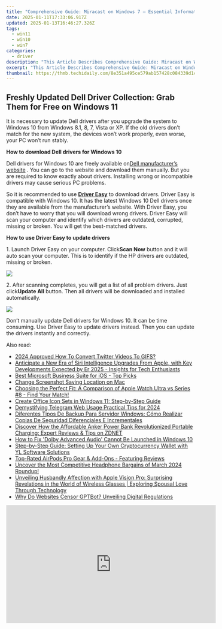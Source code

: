 ```yaml
---
title: "Comprehensive Guide: Miracast on Windows 7 – Essential Information Revealed"
date: 2025-01-11T17:33:06.917Z
updated: 2025-01-13T16:46:27.326Z
tags:
  - win11
  - win10
  - win7
categories:
  - driver
description: "This Article Describes Comprehensive Guide: Miracast on Windows 7 – Essential Information Revealed"
excerpt: "This Article Describes Comprehensive Guide: Miracast on Windows 7 – Essential Information Revealed"
thumbnail: https://thmb.techidaily.com/8e351a495ce579ab157428c084339d1c33794d9d42c306afbe86c4e9778edcf8.jpg
---
```


## Freshly Updated Dell Driver Collection: Grab Them for Free on Windows 11

It is necessary to update Dell drivers after you upgrade the system to Windows 10 from Windows 8.1, 8, 7, Vista or XP. If the old drivers don’t match for the new system, the devices won’t work properly, even worse, your PC won’t run stably.

 **How to download Dell drivers for Windows 10**

  Dell drivers for Windows 10 are freely available on[Dell manufacturer’s website](https://shop-links.co/link/?exclusive=1&publisher_slug=itechdaily19598&url=http%3A%2F%2Fwww.dell.com%2F) . You can go to the website and download them manually. But you are required to know exactly about drivers. Installing wrong or incompatible drivers may cause serious PC problems.

  So it is recommended to use **[Driver Easy](https://tools.techidaily.com/drivereasy/download/)**  to download drivers. Driver Easy is compatible with Windows 10\. It has the latest Windows 10 Dell drivers once they are available from the manufacturer’s website. With Driver Easy, you don’t have to worry that you will download wrong drivers. Driver Easy will scan your computer and identify which drivers are outdated, corrupted, missing or broken. You will get the best-matched drivers.

 **How to use Driver Easy to update drivers**

  1\. Launch Driver Easy on your computer. Click**Scan Now** button and it will auto scan your computer. This is to identify if the HP drivers are outdated, missing or broken.  
  
![](https://images.drivereasy.com/wp-content/uploads/2017/04/img_5901e0d413e86.png)

  2\. After scanning completes, you will get a list of all problem drivers. Just click**Update All**  button. Then all drivers will be downloaded and installed automatically.  
  
![](https://images.drivereasy.com/wp-content/uploads/2017/04/img_5901e0db9623b.jpg)

 Don’t manually update Dell drivers for Windows 10\. It can be time consuming. Use Driver Easy to update drivers instead. Then you can update the drivers instantly and correctly.

<ins class="adsbygoogle"
     style="display:block"
     data-ad-format="autorelaxed"
     data-ad-client="ca-pub-7571918770474297"
     data-ad-slot="1223367746"></ins>

<ins class="adsbygoogle"
     style="display:block"
     data-ad-client="ca-pub-7571918770474297"
     data-ad-slot="8358498916"
     data-ad-format="auto"
     data-full-width-responsive="true"></ins>

<span class="atpl-alsoreadstyle">Also read:</span>
<div><ul>
<li><a href="https://twitter-clips.techidaily.com/2024-approved-how-to-convert-twitter-videos-to-gifs/"><u>2024 Approved How To Convert Twitter Videos To GIFS?</u></a></li>
<li><a href="https://tech-haven.techidaily.com/anticipate-a-new-era-of-siri-intelligence-upgrades-from-apple-with-key-developments-expected-by-er-2025-insights-for-tech-enthusiasts/"><u>Anticipate a New Era of Siri Intelligence Upgrades From Apple, with Key Developments Expected by Er 2025 - Insights for Tech Enthusiasts</u></a></li>
<li><a href="https://tech-haven.techidaily.com/best-microsoft-business-suite-for-ios-top-picks/"><u>Best Microsoft Business Suite for iOS - Top Picks</u></a></li>
<li><a href="https://video-capture.techidaily.com/change-screenshot-saving-location-on-mac/"><u>Change Screenshot Saving Location on Mac</u></a></li>
<li><a href="https://tech-haven.techidaily.com/choosing-the-perfect-fit-a-comparison-of-apple-watch-ultra-vs-series-8-find-your-match/"><u>Choosing the Perfect Fit: A Comparison of Apple Watch Ultra vs Series #8 - Find Your Match!</u></a></li>
<li><a href="https://win-deluxe.techidaily.com/create-office-icon-sets-in-windows-11-step-by-step-guide/"><u>Create Office Icon Sets in Windows 11: Step-by-Step Guide</u></a></li>
<li><a href="https://fox-blue.techidaily.com/demystifying-telegram-web-usage-practical-tips-for-2024/"><u>Demystifying Telegram Web Usage Practical Tips for 2024</u></a></li>
<li><a href="https://discover-comparisons.techidaily.com/diferentes-tipos-de-backup-para-servidor-windows-como-realizar-copias-de-seguridad-diferenciales-e-incrementales/"><u>Diferentes Tipos De Backup Para Servidor Windows: Cómo Realizar Copias De Seguridad Diferenciales E Incrementales</u></a></li>
<li><a href="https://tech-haven.techidaily.com/discover-how-the-affordable-anker-power-bank-revolutionized-portable-charging-expert-reviews-and-tips-on-zdnet/"><u>Discover How the Affordable Anker Power Bank Revolutionized Portable Charging: Expert Reviews & Tips on ZDNET</u></a></li>
<li><a href="https://sound-issues.techidaily.com/how-to-fix-dolby-advanced-audio-cannot-be-launched-in-windows-10/"><u>How to Fix 'Dolby Advanced Audio' Cannot Be Launched in Windows 10</u></a></li>
<li><a href="https://win-info.techidaily.com/step-by-step-guide-setting-up-your-own-cryptocurrency-wallet-with-yl-software-solutions/"><u>Step-by-Step Guide: Setting Up Your Own Cryptocurrency Wallet with YL Software Solutions</u></a></li>
<li><a href="https://tech-haven.techidaily.com/top-rated-airpods-pro-gear-and-add-ons-featuring-reviews/"><u>Top-Rated AirPods Pro Gear & Add-Ons - Featuring Reviews</u></a></li>
<li><a href="https://tech-haven.techidaily.com/uncover-the-most-competitive-headphone-bargains-of-march-2024-roundup/"><u>Uncover the Most Competitive Headphone Bargains of March 2024 Roundup!</u></a></li>
<li><a href="https://some-tips.techidaily.com/unveiling-husbandly-affection-with-apple-vision-pro-surprising-revelations-in-the-world-of-wireless-glasses-exploring-spousal-love-through-technology/"><u>Unveiling Husbandly Affection with Apple Vision Pro: Surprising Revelations in the World of Wireless Glasses | Exploring Spousal Love Through Technology</u></a></li>
<li><a href="https://tech-savvy.techidaily.com/why-do-websites-censor-gptbot-unveiling-digital-regulations/"><u>Why Do Websites Censor GPTBot? Unveiling Digital Regulations</u></a></li>
</ul></div>

<!-- affiliate ads begin -->
<iframe width="560" height="315" src="https://www.youtube.com/embed/qv4Qm7kpeMs?si=9fv5SOS5a2DvixTK" title="YouTube video player" frameborder="0" allow="accelerometer; autoplay; clipboard-write; encrypted-media; gyroscope; picture-in-picture; web-share" referrerpolicy="strict-origin-when-cross-origin" allowfullscreen></iframe>
<!-- affiliate ads end -->

